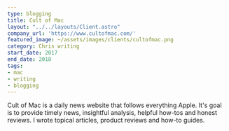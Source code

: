 ```yaml
---
type: blogging
title: Cult of Mac
layout: "../../layouts/Client.astro"
company_url: 'https://www.cultofmac.com/'
featured_image: ~/assets/images/clients/cultofmac.png
category: Chris writing
start_date: 2017
end_date: 2018
tags:
- mac
- writing
- blogging
---
```


Cult of Mac is a daily news website that follows everything Apple. It's goal is to provide timely news, insightful analysis, helpful how-tos and honest reviews. I wrote topical articles, product reviews and how-to guides.
